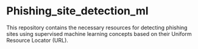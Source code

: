 # Phishing_site_detection_ml
This repository contains the necessary resources for detecting phishing sites using supervised machine learning concepts based on their Uniform Resource Locator (URL).
